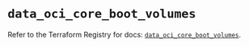 # `data_oci_core_boot_volumes`

Refer to the Terraform Registry for docs: [`data_oci_core_boot_volumes`](https://registry.terraform.io/providers/oracle/oci/6.37.0/docs/data-sources/core_boot_volumes).
